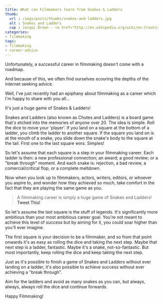 ```yaml
---
title: What can Filmmakers learn from Snakes & Ladders
thumb:
  url : /imgs/posts/thumbs/snakes-and-ladders.jpg
  alt : Snakes and Ladders
  cap : Jacqui Brown - <a href="http://en.wikipedia.org/wiki/en:Creative_Commons"><i class="fa fa-copyright"></i></a> <a target="_blank" href="https://www.flickr.com/photos/120600995@N07/14125947172">Original Source</a>
categories:
- filmmaking
tags: 
- filmmaking
- career-advice
---
```


Unfortunately, a successful career in filmmaking doesn't come with a roadmap. 

And because of this, we often find ourselves scouring the depths of the internet seeking advice. 

Well, I've just recently had an epiphany about filmmaking as a career which I'm happy to share with you all...

It's just a huge game of Snakes & Ladders!

Snakes and Ladders (also known as Chutes and Ladders) is a board game that's etched into the memories of anyone over 20. The idea is simple. Roll the dice to move your 'player'. If you land on a square at the bottom of a ladder, you climb the ladder to another square. If the square you land on is at the mouth of a snake, you slide down the snake's body to the square at the tail. First one to the last square wins. Simples!

So let's assume that each square is a step in your filmmaking career. Each ladder is then: a new professional connection; an award; a good review; or a "break through" moment. And each snake is: rejection, a bad review, a comercial/critical flop, or a complete meltdown. 

Now when you look up to filmmakers, actors, writers, editors, or whoever you aspire to, and wonder how they achieved so much, take comfort in the fact that they are playing the same game as you.

>A filmmaking career is simply a huge game of Snakes and Ladders! <a class="social social-tweetable" data-quote="A filmmaking career is simply a huge game of Snakes and Ladders!" data-href="https://twitter.com/intent/tweet" data-hashtags="filmmakers, creative">Tweet This!</a>

So let's assume the last square is the stuff of legends. It's significantly more ambitious than your most ambitious career goal. You're not meant to achieve this level of success but by aiming for it, you could soar higher than you'll ever imagine.

The first square is your decision to be a filmmaker, and so from that point onwards it's as easy as rolling the dice and taking the next step. Maybe that next step is a ladder, fantastic. Maybe it's a snake, not-so-fantastic. But most importantly, keep rolling the dice and keep taking the next step. 

Just as it's possible to finish a game of Snakes and Ladders without ever landing on a ladder, it's also possible to achieve success without ever achieving a "break through".

Aim for the ladders and avoid as many snakes as you can, but always, always, always roll the dice and continue forwards. 

Happy Filmmaking!